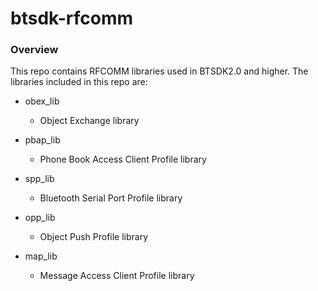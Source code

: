 # btsdk-rfcomm

### Overview

This repo contains RFCOMM libraries used in BTSDK2.0 and higher. The libraries included in this repo are:

* obex_lib<br/>
    * Object Exchange library<br/>


* pbap_lib<br/>
    * Phone Book Access Client Profile library<br/>


* spp_lib<br/>
    * Bluetooth Serial Port Profile library<br/>


* opp_lib<br/>
    * Object Push Profile library<br/>


* map_lib<br/>
    * Message Access Client Profile library<br/>



